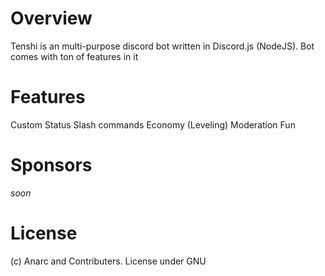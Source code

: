 # Overview
Tenshi is an multi-purpose discord bot written in Discord.js (NodeJS). Bot comes with ton of features in it

# Features

Custom Status 
Slash commands
Economy (Leveling)
Moderation
Fun

# Sponsors
*soon*

# License
(c) Anarc and Contributers. License under GNU
